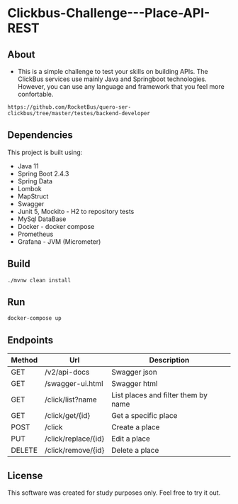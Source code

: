 # Clickbus-Challenge---Place-API-REST

## About
- This is a simple challenge to test your skills on building APIs. The ClickBus services use mainly Java and Springboot technologies. However, you can use any language and framework that you feel more confortable.
```console
https://github.com/RocketBus/quero-ser-clickbus/tree/master/testes/backend-developer
```

## Dependencies

This project is built using:

- Java 11
- Spring Boot 2.4.3
- Spring Data
- Lombok
- MapStruct
- Swagger
- Junit 5, Mockito - H2 to repository tests
- MySql DataBase
- Docker - docker compose
- Prometheus
- Grafana - JVM (Micrometer)

## Build

```console
./mvnw clean install
```

## Run
```console
docker-compose up
```

## Endpoints

|Method | 	Url		| 	Description |
|-------| ------- | ----------- |
|GET| /v2/api-docs| 	Swagger json|
|GET|/swagger-ui.html| 	Swagger html|
|GET|/click/list?name| 	List places and filter them by name|
|GET|/click/get/{id}| 	Get a specific place|
|POST|/click| 	Create a place|
|PUT|/click/replace/{id}| 	Edit a place|
|DELETE|/click/remove/{id}| 	Delete a place|

## License 

This software was created for study purposes only. Feel free to try it out.

